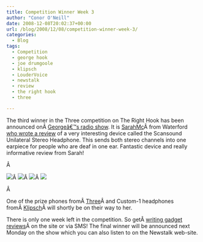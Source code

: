```yaml
---
title: Competition Winner Week 3
author: "Conor O'Neill"
date: 2008-12-08T20:02:37+00:00
url: /blog/2008/12/08/competition-winner-week-3/
categories:
  - Blog
tags:
  - Competition
  - george hook
  - joe drumgoole
  - klipsch
  - LouderVoice
  - newstalk
  - review
  - the right hook
  - three

---
```

The third winner in the Three competition on The Right Hook has been announced onÂ [Georgeâ€™s radio show][1]. It is [SarahMc][2]Â from Waterford [who wrote a review][3] of a very interesting device called the Scansound Unilateral Stereo Headphone. This sends both stereo channels into one earpiece for people who are deaf in one ear. Fantastic device and really informative review from Sarah!

Â 

![][4]Â ![][5]Â ![][6]Â ![][7]

Â 

One of the prize phones fromÂ [Three][8]Â and Custom-1 headphones fromÂ [Klipsch][9]Â will shortly be on their way to her.

There is only one week left in the competition. So getÂ [writing gadget reviews][10]Â on the site or via SMS! The final winner will be announced next Monday on the show which you can also listen to on the Newstalk web-site.

 [1]: http://newstalk.ie/newstalk/programmes/6/the-right-hook.html
 [2]: https://loudervoice.com/people/sarahmc
 [3]: https://loudervoice.com/reviews/406286585
 [4]: https://loudervoice.com/static/images/competition/three_logo_black.gif
 [5]: https://loudervoice.com/static/images/competition/newstalk01.jpg
 [6]: https://loudervoice.com/static/images/competition/klipsch.gif
 [7]: https://loudervoice.com/static/images/competition/GeorgeHook.jpg
 [8]: http://www.three.ie/
 [9]: http://www.klipsch.co.uk/
 [10]: https://loudervoice.com/competition